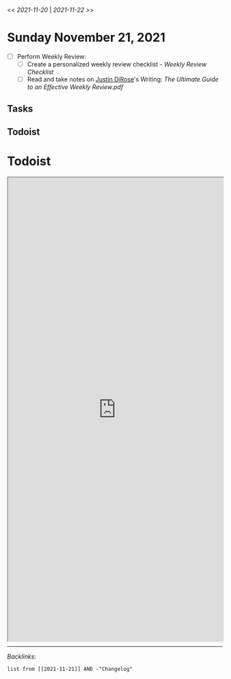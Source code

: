 \<\< *2021-11-20* | *2021-11-22* >>

# Sunday November 21, 2021

* [ ] Perform Weekly Review:
  * [ ] Create a personalized weekly review checklist - *Weekly Review Checklist* 
  * [ ] Read and take notes on [Justin DiRose](../../../People/Justin%20DiRose.md)'s Writing: *The Ultimate Guide to an Effective Weekly Review.pdf* 

## Tasks

## Todoist

# Todoist

<div style="display: block; position: relative; width: 100%; height: 800px; --aspect-ratio:9/16; padding-bottom: calc(var(--aspect-ratio) * 100%);"><iframe src="https://todoist.com/app/upcoming#" allow="fullscreen" style="position: absolute; top: 0px; left: 0px; height: 100%; width: 100%;"></iframe></div>


---

*Backlinks:*

````dataview
list from [[2021-11-21]] AND -"Changelog"
````
